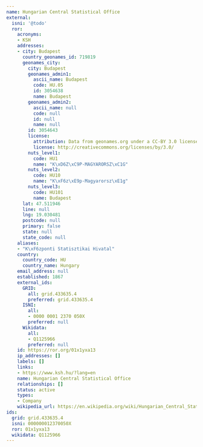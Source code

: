 ```yaml
---
name: Hungarian Central Statistical Office
external:
  isni: '@todo'
  ror:
    acronyms:
    - KSH
    addresses:
    - city: Budapest
      country_geonames_id: 719819
      geonames_city:
        city: Budapest
        geonames_admin1:
          ascii_name: Budapest
          code: HU.05
          id: 3054638
          name: Budapest
        geonames_admin2:
          ascii_name: null
          code: null
          id: null
          name: null
        id: 3054643
        license:
          attribution: Data from geonames.org under a CC-BY 3.0 license
          license: http://creativecommons.org/licenses/by/3.0/
        nuts_level1:
          code: HU1
          name: "K\xD6Z\xC9P-MAGYARORSZ\xC1G"
        nuts_level2:
          code: HU10
          name: "K\xF6z\xE9p-Magyarorsz\xE1g"
        nuts_level3:
          code: HU101
          name: Budapest
      lat: 47.511946
      line: null
      lng: 19.030481
      postcode: null
      primary: false
      state: null
      state_code: null
    aliases:
    - "K\xF6zponti Statisztikai Hivatal"
    country:
      country_code: HU
      country_name: Hungary
    email_address: null
    established: 1867
    external_ids:
      GRID:
        all: grid.433635.4
        preferred: grid.433635.4
      ISNI:
        all:
        - 0000 0001 2370 050X
        preferred: null
      Wikidata:
        all:
        - Q1125966
        preferred: null
    id: https://ror.org/01x1yxa13
    ip_addresses: []
    labels: []
    links:
    - https://www.ksh.hu/?lang=en
    name: Hungarian Central Statistical Office
    relationships: []
    status: active
    types:
    - Company
    wikipedia_url: https://en.wikipedia.org/wiki/Hungarian_Central_Statistical_Office
ids:
  grid: grid.433635.4
  isni: 000000012370050X
  ror: 01x1yxa13
  wikidata: Q1125966
---
```


